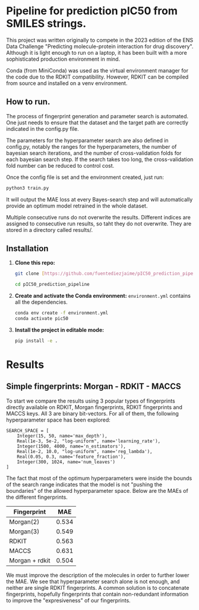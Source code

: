 # Pipeline for prediction pIC50 from SMILES strings.

This project was written originally to compete in the 2023 edition of the ENS Data Challenge "Predicting molecule-protein interaction for drug discovery". Although it is light enough to run on a laptop, it has been built with a more sophisticated production environment in mind. 

Conda (from MiniConda) was used as the virtual environment manager for the code due to the RDKIT compatibility. However, RDKIT can be compiled from source and installed on a venv environment.


## How to run.
The process of fingerprint generation and parameter search is automated. One just needs to ensure that the dataset and the target path are correctly indicated in the config.py file.

The parameters for the hyperparameter search are also defined in config.py, notably the ranges for the hyperparameters, the number of bayesian search iterations, and the number of cross-validation folds for each bayesian search step. If the search takes too long, the cross-validation fold number can be reduced to control cost.

Once the config file is set and the environment created, just run:


```bash
python3 train.py
```
It will output the MAE loss at every Bayes-search step and will automatically provide an optimum model retrained in the whole dataset.

Multiple consecutive runs do not overwrite the results. Different indices are assigned to consecutive run results, so taht they do not overwrite. They are stored in a directory called results/.

## Installation

1.  **Clone this repo:**
    ```bash
    git clone [https://github.com/fuentediezjaime/pIC50_prediction_pipeline.git](https://github.com/fuentediezjaime/pIC50_prediction_pipeline.git)

    cd pIC50_prediction_pipeline
    ```

2.  **Create and activate the Conda environment:**
    `environment.yml` contains all the dependencies.
    ```bash
    conda env create -f environment.yml
    conda activate pic50
    ```

3.  **Install the project in editable mode:**
    ```bash
    pip install -e .
    ```

# Results
## Simple fingerprints: Morgan - RDKIT - MACCS
To start we compare the results using 3 popular types of fingerprints directly available on RDKIT, Morgan fingerprints, RDKIT fingerprints and MACCS keys. All 3 are binary bit-vectors. For all of them, the following hyperparameter space has been explored:

```
SEARCH_SPACE = [
    Integer(15, 50, name='max_depth'),
    Real(1e-3, 5e-2, "log-uniform", name='learning_rate'),
    Integer(1500, 4000, name='n_estimators'),
    Real(1e-2, 10.0, "log-uniform", name='reg_lambda'),
    Real(0.05, 0.3, name='feature_fraction'),
    Integer(300, 1024, name='num_leaves')
]
```

The fact that most of the optimum hyperparameters were inside the bounds of the search range indicates that the model is not "pushing the boundaries" of the allowed hyperparameter space. Below are the MAEs of the different fingerprints.

|Fingerprint|MAE|
|---|---|
|Morgan(2)|0.534|
|Morgan(3)|0.549|
|RDKIT|0.563|
|MACCS| 0.631|
|Morgan + rdkit| 0.504|


We must improve the description of the molecules in order to further lower the MAE. We see that hyperparameter search alone is not enough, and neither are single RDKIT fingerprints. A common solution is to concatenate fingerprints, hopefully fingerprints that contain non-redundant information to improve the "expresiveness" of our fingerprints.

